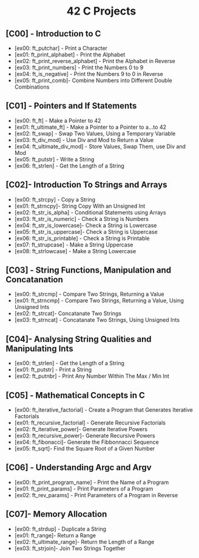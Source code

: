 <div align="center">

# 42 C Projects

</div>

## [C00] - Introduction to C

- [ex00: ft_putchar] - Print a Character
- [ex01: ft_print_alphabet] - Print the Alphabet
- [ex02: ft_print_reverse_alphabet] - Print the Alphabet in Reverse
- [ex03: ft_print_numbers] - Print the Numbers 0 to 9
- [ex04: ft_is_negative] - Print the Numbers 9 to 0 in Reverse
- [ex05: ft_print_comb]- Combine Numbers into Different Double Combinations

## [C01] - Pointers and If Statements

- [ex00: ft_ft] - Make a Pointer to 42
- [ex01: ft_ultimate_ft] - Make a Pointer to a Pointer to a...to 42
- [ex02: ft_swap] - Swap Two Values, Using a Temporary Variable
- [ex03: ft_div_mod] - Use Div and Mod to Return a Value
- [ex04: ft_ultimate_div_mod] - Store Values, Swap Them, use Div and Mod
- [ex05: ft_putstr] - Write a String
- [ex06: ft_strlen] - Get the Length of a String

## [C02]- Introduction To Strings and Arrays

- [ex00: ft_strcpy] - Copy a String
- [ex01: ft_strncpy]- String Copy With an Unsigned Int
- [ex02: ft_str_is_alpha] - Conditional Statements using Arrays
- [ex03: ft_str_is_numeric] - Check a String is Numbers
- [ex04: ft_str_is_lowercase]- Check a String is Lowercase
- [ex05: ft_str_is_uppercase]- Check a String is Uppercase
- [ex06: ft_str_is_printable] - Check a String is Printable
- [ex07: ft_strupcase] - Make a String Uppercase
- [ex08: ft_strlowcase] - Make a String Lowercase

## [C03] - String Functions, Manipulation and Concatanation

- [ex00: ft_strcmp] - Compare Two Strings, Returning a Value
- [ex01: ft_strncmp] - Compare Two Strings, Returning a Value, Using Unsigned Ints
- [ex02: ft_strcat]- Concatanate Two Strings
- [ex03: ft_strncat] - Concatanate Two Strings, Using Unsigned Ints

## [C04]- Analysing String Qualities and Manipulating Ints

- [ex00: ft_strlen] - Get the Length of a String
- [ex01: ft_putstr] - Print a String
- [ex02: ft_putnbr] - Print Any Number Within The Max / Min Int

## [C05] - Mathematical Concepts in C

- [ex00: ft_iterative_factorial] - Create a Program that Generates Iterative Factorials
- [ex01: ft_recursive_factorial] - Generate Recursive Factorials
- [ex02: ft_iterative_power]- Generate Iterative Powers
- [ex03: ft_recursive_power]- Generate Recursive Powers
- [ex04: ft_fibonacci]- Generate the Fibbonnacci Sequence
- [ex05: ft_sqrt]- Find the Square Root of a Given Number

## [C06] - Understanding Argc and Argv

- [ex00: ft_print_program_name] - Print the Name of a Program
- [ex01: ft_print_params] - Print Parameters of a Program
- [ex02: ft_rev_params] - Print Parameters of a Program in Reverse

## [C07]- Memory Allocation

- [ex00: ft_strdup] - Duplicate a String
- [ex01: ft_range]- Return a Range
- [ex02: ft_ultimate_range]- Return the Length of a Range
- [ex03: ft_strjoin]- Join Two Strings Together

<div align="center">
